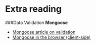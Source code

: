 # Extra reading

###Data Validation
**Mongoose**

- [Mongoose article on validation](http://mongoosejs.com/docs/validation.html)
- [Mongoose in the browser (client-side)](http://mongoosejs.com/docs/browser.html)